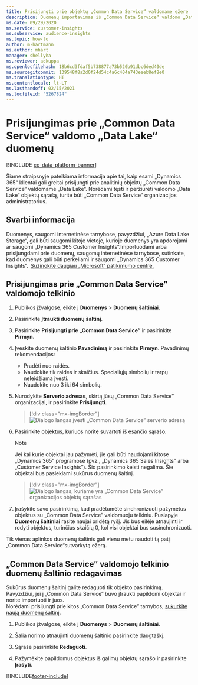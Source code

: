 ```yaml
---
title: Prisijungti prie objektų „Common Data Service“ valdomame ežere
description: Duomenų importavimas iš „Common Data Service“ valdomo „Data Lake“.
ms.date: 09/29/2020
ms.service: customer-insights
ms.subservice: audience-insights
ms.topic: how-to
author: m-hartmann
ms.author: mhart
manager: shellyha
ms.reviewer: adkuppa
ms.openlocfilehash: 18b6cd3fdaf5b738877a73b520b91dbc6ded40de
ms.sourcegitcommit: 139548f8a2d0f24d54c4a6c404a743eeeb8ef8e0
ms.translationtype: HT
ms.contentlocale: lt-LT
ms.lasthandoff: 02/15/2021
ms.locfileid: "5267824"
---
```

# <a name="connect-to-data-in-a-common-data-service-managed-data-lake"></a>Prisijungimas prie „Common Data Service“ valdomo „Data Lake“ duomenų

[!INCLUDE [cc-data-platform-banner](../includes/cc-data-platform-banner.md)]

Šiame straipsnyje pateikiama informacija apie tai, kaip esami „Dynamics 365“ klientai gali greitai prisijungti prie analitinių objektų „Common Data Service“ valdomame „Data Lake“. Norėdami tęsti ir peržiūrėti valdomo „Data Lake“ objektų sąrašą, turite būti „Common Data Service“ organizacijos administratorius.

## <a name="important-considerations"></a>Svarbi informacija

Duomenys, saugomi internetinėse tarnybose, pavyzdžiui, „Azure Data Lake Storage“, gali būti saugomi kitoje vietoje, kurioje duomenys yra apdorojami ar saugomi „Dynamics 365 Customer Insights“.Importuodami arba prisijungdami prie duomenų, saugomų internetinėse tarnybose, sutinkate, kad duomenys gali būti perkeliami ir saugomi „Dynamics 365 Customer Insights“.  [Sužinokite daugiau „Microsoft“ patikimumo centre.](https://www.microsoft.com/trust-center)

## <a name="connect-to-a-common-data-service-managed-lake"></a>Prisijungimas prie „Common Data Service” valdomojo telkinio

1. Publikos įžvalgose, eikite į **Duomenys** > **Duomenų šaltiniai**.

2. Pasirinkite **Įtraukti duomenų šaltinį**.

3. Pasirinkite **Prisijungti prie „Common Data Service”** ir pasirinkite **Pirmyn**.

4. Įveskite duomenų šaltinio **Pavadinimą** ir pasirinkite **Pirmyn**. Pavadinimų rekomendacijos: 
   - Pradėti nuo raidės.
   - Naudokite tik raides ir skaičius. Specialiųjų simbolių ir tarpų neleidžiama įvesti.
   - Naudokite nuo 3 iki 64 simbolių.

5. Nurodykite **Serverio adresas**, skirtą jūsų „Common Data Service” organizacijai, ir pasirinkite **Prisijungti**.

   > [!div class="mx-imgBorder"]
   > ![Dialogo langas įvesti „Common Data Service” serverio adresą](media/enter-CDS-org-details.png)

6. Pasirinkite objektus, kuriuos norite suvartoti iš esančio sąrašo.    

   > [!NOTE]
   > Jei kai kurie objektai jau pažymėti, jie gali būti naudojami kitose „Dynamics 365” programose (pvz., „Dynamics 365 Sales Insights” arba „Customer Service Insights”). Šio pasirinkimo keisti negalima. Šie objektai bus pasiekiami sukūrus duomenų šaltinį.

   > [!div class="mx-imgBorder"]
   > ![Dialogo langas, kuriame yra „Common Data Service” organizacijos objektų sąrašas](media/select-analytical-entities.png)

7. Įrašykite savo pasirinkimą, kad pradėtumėte sinchronizuoti pažymėtus objektus su „Common Data Service” valdomuoju telkiniu. Puslapyje **Duomenų šaltiniai** rasite naujai pridėtą ryšį. Jis bus eilėje atnaujinti ir rodyti objektus, turinčius skaičių 0, kol visi objektai bus susinchronizuoti.

Tik vienas aplinkos duomenų šaltinis gali vienu metu naudoti tą patį „Common Data Service“sutvarkytą ežerą.

## <a name="edit-a-common-data-service-managed-lake-data-source"></a>„Common Data Service” valdomojo telkinio duomenų šaltinio redagavimas

Sukūrus duomenų šaltinį galite redaguoti tik objekto pasirinkimą. Pavyzdžiui, jei į „Common Data Service“ buvo įtraukti papildomi objektai ir norite importuoti ir juos.    
Norėdami prisijungti prie kitos „Common Data Service” tarnybos, [sukurkite naują duomenų šaltinį](#connect-to-a-common-data-service-managed-lake).

1. Publikos įžvalgose, eikite į **Duomenys** > **Duomenų šaltiniai**.

2. Šalia norimo atnaujinti duomenų šaltinio pasirinkite daugtaškį.

3. Sąraše pasirinkite **Redaguoti**.

4. Pažymėkite papildomus objektus iš galimų objektų sąrašo ir pasirinkite **Įrašyti**.


[!INCLUDE[footer-include](../includes/footer-banner.md)]